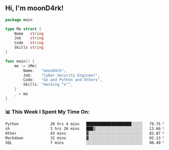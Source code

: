 <h2> Hi, I'm moonD4rk!</h2>

```go
package main

type Me struct {
	Name   string
	Job    string
	Code   string
	Skills string
}

func main() {
	me := &Me{
		Name:   "moonD4rk",
		Job:    "Cyber Security Engineer",
		Code:   "Go and Python and Others",
		Skills: "Hacking ^o^",
	}
	_ = me
}
```

<h3>📊 This Week I Spent My Time On:</h3>
<!-- <img align='right' src="https://github-readme-stats.vercel.app/api?username=moond4rk&show_icons=true&theme=radical", width="300" height="150"> -->

<!--START_SECTION:waka-->

```txt
Python              20 hrs 4 mins   ████████████████████░░░░░   79.75 %
sh                  3 hrs 26 mins   ███▒░░░░░░░░░░░░░░░░░░░░░   13.66 %
Other               43 mins         ▓░░░░░░░░░░░░░░░░░░░░░░░░   02.87 %
Markdown            32 mins         ▓░░░░░░░░░░░░░░░░░░░░░░░░   02.13 %
SQL                 7 mins          ░░░░░░░░░░░░░░░░░░░░░░░░░   00.49 %
```

<!--END_SECTION:waka-->

